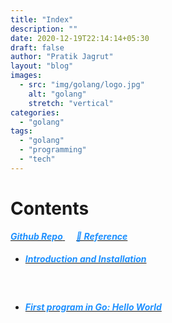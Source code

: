 ```yaml
---
title: "Index"
description: ""
date: 2020-12-19T22:14:14+05:30
draft: false
author: "Pratik Jagrut"
layout: "blog"
images:
  - src: "img/golang/logo.jpg"
    alt: "golang"
    stretch: "vertical"
categories:
  - "golang"
tags:
  - "golang"
  - "programming"
  - "tech"
---
```


# Contents
<a href="https://github.com/pratikjagrut/go-tutorial" target="_blank">
  <b style="color:DodgerBlue" class="fab fa-github">
    <i>Github Repo</i>
  </b>
</a>  &emsp;

<a href="https://github.com/pratikjagrut/go-tutorial/blob/master/REFERENCE.md" target="_blank">
  <b style="color:DodgerBlue">
    <i>&#128279; Reference</i>
  </b>
</a>

* <a href="/blog/golang/introduction">
      <h5 style="color:DodgerBlue;" class="fab">Introduction and Installation</h5>
  </a> &emsp;

* <a href="/blog/golang/helloworld">
      <h5 style="color:DodgerBlue;" class="fab">First program in Go: Hello World</h5>
  </a> &emsp;